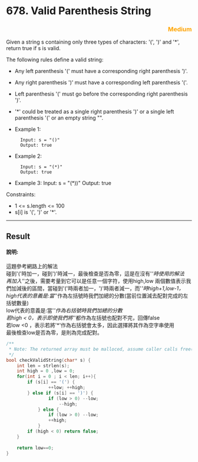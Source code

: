 # 678. Valid Parenthesis String

 
### <div style="color:orange ;text-align: right">Medium</div>


Given a string s containing only three types of characters: '(', ')' and '*', return true if s is valid.

The following rules define a valid string:

* Any left parenthesis '(' must have a corresponding right parenthesis ')'.
* Any right parenthesis ')' must have a corresponding left parenthesis '('.
* Left parenthesis '(' must go before the corresponding right parenthesis ')'.
* '*' could be treated as a single right parenthesis ')' or a single left parenthesis '(' or an empty string "".



* Example 1:

        Input: s = "()"
        Output: true    
* Example 2:

        Input: s = "(*)"
        Output: true

* Example 3:
        Input: s = "(*))"
        Output: true

Constraints:

* 1 <= s.length <= 100
* s[i] is '(', ')' or '*'.


***
## Result
#### 說明:
這題參考網路上的解法  
碰到'('時加一，碰到')'時減一，最後檢查是否為零，這是在沒有'*'時使用的解法  
再加入'*'之後，需要考量到它可以是任意一個字符，使用high,low 兩個數值表示我們加減後的區間，當碰到'('時兩者加一，')'時兩者減一，而'*'時high+1,low-1，  
high代表的意義是:當'*'作為左括號時我們加總的分數(當前位置減去配對完成的左括號數量)  
low代表的意義是:當'*'作為右括號時我們加總的分數  
若high < 0，表示即使我們將'*'都作為左括號也配對不完，回傳false  
若low <0 ，表示若將'*'作為右括號會太多，因此選擇將其作為空字串使用  
最後檢查low是否為零，是則為完成配對。

```c
/**
 * Note: The returned array must be malloced, assume caller calls free().
 */
bool checkValidString(char* s) {
    int len = strlen(s);
    int high = 0 ,low = 0;
    for(int i = 0 ; i < len; i++){
        if (s[i] == '(') {
                ++low; ++high;
        } else if (s[i] == ')') {
                if (low > 0) --low;
                    --high;
            } else {
                if (low > 0) --low;
                ++high;
            }
        if (high < 0) return false;
    }
    
    return low==0;
}
```